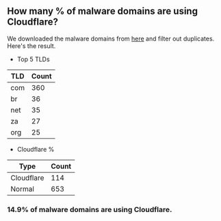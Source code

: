 ## How many % of malware domains are using Cloudflare?


We downloaded the malware domains from [here](https://urlhaus.abuse.ch) and filter out duplicates.
Here's the result.


[//]: # (start replacement)


- Top 5 TLDs

| TLD | Count |
| --- | --- |
| com | 360 |
| br | 36 |
| net | 35 |
| za | 27 |
| org | 25 |


- Cloudflare %

| Type | Count |
| --- | --- |
| Cloudflare | 114 |
| Normal | 653 |


### 14.9% of malware domains are using Cloudflare.